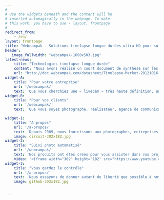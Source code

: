 ```yaml
---
#
# Use the widgets beneath and the content will be
# inserted automagically in the webpage. To make
# this work, you have to use › layout: frontpage
#
redirect_from:
    - /en/
layout: frontpage
title: "Webcampak - Solutions timelapse longue durées ultra HD pour suivi de chantiers"
header:
   image_fullwidth: "webcampak-1600x503.jpg"
latest-news:
    title: "Technologies timelapse longue durée"
    content: "Nous avons réalisé un court document de synthèse sur les différentes technologies permettant de réaliser des projets timelapse ou de suivi de chantier longue durée. Ce document dresse un état des lieux des technologies, leurs avantages/inconvénients et détaille le positionnement de nos produits vis-à-vis de ces technologies."
    url: "http://doc.webcampak.com/datasheet/Timelapse-Market-20121016-FR.pdf"
widget-A:
    title: "Pour votre entreprise"
    url: '/webcampak/'
    text: 'Que vous cherchiez une « livecam » très haute définition, un simple timelapse ou une campagne visuelle multi-axes, notre équipe mettra à votre disposition ce que les technologies timelapse ont de mieux à offrir. Notre réseau de partenaires (photographes, réalisateurs, agences) dans plusieurs pays nous permet de vous offrir des prestations de bout-en-bout dans de nombreux domaines. Le tout avec une qualité d’image incomparable et une très forte résolution (à partir de 18 mégapixels).'
widget-B:
    title: "Pour vos clients"
    url: '/webcampak/'
    text: 'Que vous soyez photographe, réalisateur, agence de communication, nous mettons à votre service notre expertise et nos solutions techniques pour vous permettre de réaliser vos projets. Nous mettons à votre disposition nos infrastructures et produits fiables, supervisés 24h/24 et plusieurs années d’expérience, qui vous permettent de livrer à vos clients des projets d’une qualité inégalée.'

widget-1:
    title: "A propos"
    url: '/a-propos/'
    text: 'Depuis 2009, nous fournissons aux photographes, entreprises de construction, communes, hôtels et centres de loisirs des solutions sécurisées et fiables de prise de photos automatisée.'
    image: circuit-302x182.jpg
widget-2:
    title: "Suivi photo automatisé"
    url: '/webcampak/'
    text: 'Nos produits ont étés créés pour vous assister dans vos projets de timelapse, de suivi photo et d’exposition touristique. Nos solutions vous permettent de capturer des images à la fréquence de votre choix et de les enregistrer localement ou au sein de nos infrastructures.'
    video: '<iframe width="302" height="182" src="https://www.youtube.com/embed/H-7A3Ol_q64" frameborder="0" controls=0 allowfullscreen></iframe>'
widget-3:
    title: "Vous gardez le contrôle"
    url: '/a-propos/'
    text: 'Nous essayons de donner autant de liberté que possible à nos clients. Tous nos produits sont livrés avec une interface graphique permettant de modifier les réglages selon vos besoins et à n’importe quel moment du projet.'
    image: github-303x182.jpg


---
```


